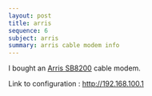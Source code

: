 ```yaml
---
layout: post
title: arris 
sequence: 6
subject: arris 
summary: arris cable modem info 
---
```


I bought an [Arris SB8200](https://www.arris.com/surfboard/) cable modem. 

Link to configuration : <http://192.168.100.1>
